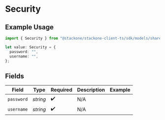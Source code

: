 # Security

## Example Usage

```typescript
import { Security } from "@stackone/stackone-client-ts/sdk/models/shared";

let value: Security = {
  password: "",
  username: "",
};
```

## Fields

| Field              | Type               | Required           | Description        | Example            |
| ------------------ | ------------------ | ------------------ | ------------------ | ------------------ |
| `password`         | *string*           | :heavy_check_mark: | N/A                |                    |
| `username`         | *string*           | :heavy_check_mark: | N/A                |                    |